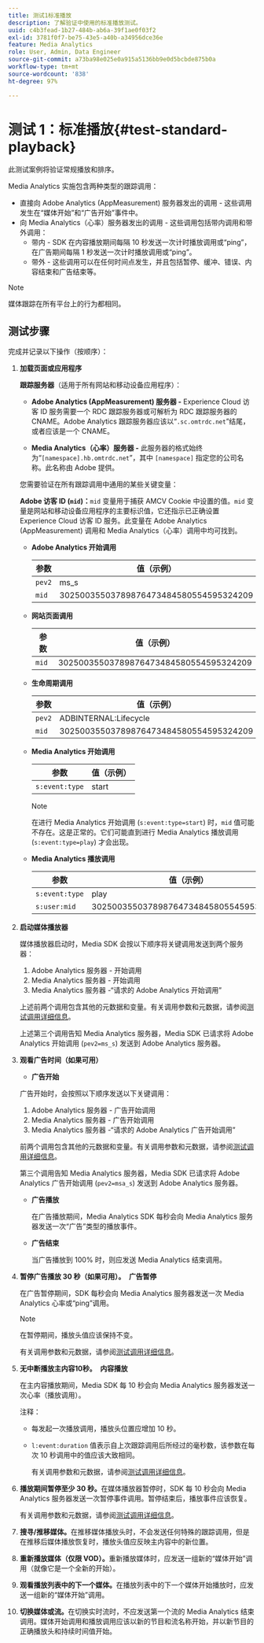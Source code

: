 ```yaml
---
title: 测试1标准播放
description: 了解验证中使用的标准播放测试。
uuid: c4b3fead-1b27-484b-ab6a-39f1ae0f03f2
exl-id: 3781f0f7-be75-43e5-a40b-a34956dce36e
feature: Media Analytics
role: User, Admin, Data Engineer
source-git-commit: a73ba98e025e0a915a5136bb9e0d5bcbde875b0a
workflow-type: tm+mt
source-wordcount: '838'
ht-degree: 97%

---
```


# 测试 1：标准播放{#test-standard-playback}

此测试案例将验证常规播放和排序。

Media Analytics 实施包含两种类型的跟踪调用：
* 直接向 Adobe Analytics (AppMeasurement) 服务器发出的调用 - 这些调用发生在“媒体开始”和“广告开始”事件中。
* 向 Media Analytics（心率）服务器发出的调用 - 这些调用包括带内调用和带外调用：
   * 带内 - SDK 在内容播放期间每隔 10 秒发送一次计时播放调用或“ping”，在广告期间每隔 1 秒发送一次计时播放调用或“ping”。
   * 带外 - 这些调用可以在任何时间点发生，并且包括暂停、缓冲、错误、内容结束和广告结束等。

>[!NOTE]
>媒体跟踪在所有平台上的行为都相同。

## 测试步骤

完成并记录以下操作（按顺序）：

1. **加载页面或应用程序**

   **跟踪服务器**（适用于所有网站和移动设备应用程序）：

   * **Adobe Analytics (AppMeasurement) 服务器 -** Experience Cloud 访客 ID 服务需要一个 RDC 跟踪服务器或可解析为 RDC 跟踪服务器的 CNAME。Adobe Analytics 跟踪服务器应该以“`.sc.omtrdc.net`”结尾，或者应该是一个 CNAME。

   * **Media Analytics（心率）服务器 -** 此服务器的格式始终为“`[namespace].hb.omtrdc.net`”，其中 `[namespace]` 指定您的公司名称。此名称由 Adobe 提供。

   您需要验证在所有跟踪调用中通用的某些关键变量：

   **Adobe 访客 ID (`mid`)：**`mid` 变量用于捕获 AMCV Cookie 中设置的值。`mid` 变量是网站和移动设备应用程序的主要标识值，它还指示已正确设置 Experience Cloud 访客 ID 服务。此变量在 Adobe Analytics (AppMeasurement) 调用和 Media Analytics（心率）调用中均可找到。

   * **Adobe Analytics 开始调用**

      | 参数 | 值（示例） |
      |---|---|
      | `pev2` | ms_s |
      | `mid` | 30250035503789876473484580554595324209 |

   * **网站页面调用**

      | 参数 | 值（示例） |
      |---|---|
      | `mid` | 30250035503789876473484580554595324209 |

   * **生命周期调用**

      | 参数 | 值（示例） |
      |---|---|
      | `pev2` | ADBINTERNAL:Lifecycle |
      | `mid` | 30250035503789876473484580554595324209 |

   * **Media Analytics 开始调用**

      | 参数 | 值（示例） |
      |---|---|
      | `s:event:type` | start |

      >[!NOTE]
      >
      >在进行 Media Analytics 开始调用 (`s:event:type=start`) 时，`mid` 值可能不存在。这是正常的。它们可能直到进行 Media Analytics 播放调用 (`s:event:type=play`) 才会出现。

   * **Media Analytics 播放调用**

      | 参数 | 值（示例） |
      |---|---|
      | `s:event:type` | play |
      | `s:user:mid` | 30250035503789876473484580554595324209 |


1. **启动媒体播放器**

   媒体播放器启动时，Media SDK 会按以下顺序将关键调用发送到两个服务器：

   1. Adobe Analytics 服务器 - 开始调用
   1. Media Analytics 服务器 - 开始调用
   1. Media Analytics 服务器 -“请求的 Adobe Analytics 开始调用”

   上述前两个调用包含其他的元数据和变量。有关调用参数和元数据，请参阅[测试调用详细信息](/help/legacy/validation/test-call-details.md#start-the-media-player)。

   上述第三个调用告知 Media Analytics 服务器，Media SDK 已请求将 Adobe Analytics 开始调用 (`pev2=ms_s`) 发送到 Adobe Analytics 服务器。

1. **观看广告时间（如果可用）**

   * **广告开始**

   广告开始时，会按照以下顺序发送以下关键调用：

   1. Adobe Analytics 服务器 - 广告开始调用
   1. Media Analytics 服务器 - 广告开始调用
   1. Media Analytics 服务器 -“请求的 Adobe Analytics 广告开始调用”

   前两个调用包含其他的元数据和变量。有关调用参数和元数据，请参阅[测试调用详细信息](/help/legacy/validation/test-call-details.md#view-ad-playback)。

   第三个调用告知 Media Analytics 服务器，Media SDK 已请求将 Adobe Analytics 广告开始调用 (`pev2=msa_s`) 发送到 Adobe Analytics 服务器。

   * **广告播放**

      在广告播放期间，Media Analytics SDK 每秒会向 Media Analytics 服务器发送一次“广告”类型的播放事件。

   * **广告结束**

      当广告播放到 100% 时，则应发送 Media Analytics 结束调用。



1. **暂停广告播放 30 秒（如果可用）。**  **广告暂停**

   在广告暂停期间，SDK 每秒会向 Media Analytics 服务器发送一次 Media Analytics 心率或“ping”调用。

   >[!NOTE]
   >
   >在暂停期间，播放头值应该保持不变。

   有关调用参数和元数据，请参阅[测试调用详细信息](/help/legacy/validation/test-call-details.md#ma-ad-pause-call)。

1. **无中断播放主内容10秒。**  **内容播放**

   在主内容播放期间，Media SDK 每 10 秒会向 Media Analytics 服务器发送一次心率（播放调用）。

   注释：

   * 每发起一次播放调用，播放头位置应增加 10 秒。
   * `l:event:duration` 值表示自上次跟踪调用后所经过的毫秒数，该参数在每次 10 秒调用中的值应该大致相同。

      有关调用参数和元数据，请参阅[测试调用详细信息](/help/legacy/validation/test-call-details.md#play-main-content)。

1. **播放期间暂停至少 30 秒。**&#x200B;在媒体播放器暂停时，SDK 每 10 秒会向 Media Analytics 服务器发送一次暂停事件调用。暂停结束后，播放事件应该恢复。

   有关调用参数和元数据，请参阅[测试调用详细信息](/help/legacy/validation/test-call-details.md#pause-main-content)。

1. **搜寻/推移媒体。**&#x200B;在推移媒体播放头时，不会发送任何特殊的跟踪调用，但是在推移后媒体播放恢复时，播放头值应反映主内容中的新位置。

1. **重新播放媒体（仅限 VOD）。**&#x200B;重新播放媒体时，应发送一组新的“媒体开始”调用（就像它是一个全新的开始）。

1. **观看播放列表中的下一个媒体。**&#x200B;在播放列表中的下一个媒体开始播放时，应发送一组新的“媒体开始”调用。

1. **切换媒体或流。**&#x200B;在切换实时流时，不应发送第一个流的 Media Analytics 结束调用。媒体开始调用和播放调用应该以新的节目和流名称开始，并以新节目的正确播放头和持续时间值开始。
